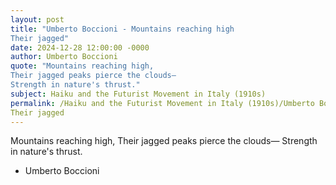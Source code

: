 ```yaml
---
layout: post
title: "Umberto Boccioni - Mountains reaching high
Their jagged"
date: 2024-12-28 12:00:00 -0000
author: Umberto Boccioni
quote: "Mountains reaching high,
Their jagged peaks pierce the clouds—
Strength in nature's thrust."
subject: Haiku and the Futurist Movement in Italy (1910s)
permalink: /Haiku and the Futurist Movement in Italy (1910s)/Umberto Boccioni/Umberto Boccioni - Mountains reaching high
Their jagged
---
```


Mountains reaching high,
Their jagged peaks pierce the clouds—
Strength in nature's thrust.

- Umberto Boccioni
